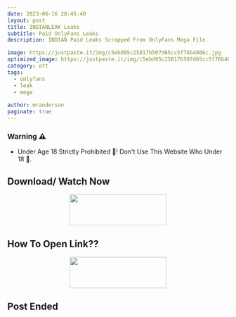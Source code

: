 ```yaml
---
date: 2023-06-16 20:45:40
layout: post
title: INDIANLEAK Leaks
subtitle: Paid OnlyFans Leaks.
description: INDIAN Paid Leaks Scrapped From OnlyFans Mega File.

image: https://justpaste.it/img/c5ebd95c25817b507d65cc5f76b4866c.jpg
optimized_image: https://justpaste.it/img/c5ebd95c25817b507d65cc5f76b4866c.jpg
category: ott
tags:
  - onlyfans
  - leak
  - mega
 
author: mranderson
paginate: true
---
```


### Warning ⚠️

- Under Age 18 Strictly Prohibited 🚫! Don't Use This Website Who Under 18 🥵. 

<!--page-->

## Download/ Watch Now 

<p align="center"><a href="https://m.easysky.in/tD1w"><img src="https://img.shields.io/badge/Mega-File-black?&style=for-the-badge&logo=mega" width="220" height="70.45"></a></p>


## How To Open Link??

<p align="center"><a href="https://t.me/HowToRedirect/9"><img src="https://img.shields.io/badge/HowToOpen-Link-black?&style=for-the-badge&logo=telegram" width="220" height="70.45"></a></p>

## Post Ended
